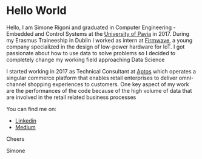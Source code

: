 # Hello World

Hello, I am Simone Rigoni and graduated in Computer Engineering - Embedded and Control Systems at the [University of Pavia](http://wcm-3.unipv.it/site/en/home.html) in 2017. During my Erasmus Traineeship in Dublin I worked as intern at [Firmwave](https://iot.taoglas.com/), a young company specialized in the design of low-power hardware for IoT. I got passionate about how to use data to solve problems so I decided to completely change my working field approaching Data Science

I started working in 2017 as Technical Consultant at [Aptos](https://www.aptos.com/) which operates a singular commerce platform that enables retail enterprises
to deliver omni-channel shopping experiences to customers. One key aspect of my work are the performances of the code because of the high volume of data that are involved in the retail related business processes

You can find me on:
 - [Linkedin](www.linkedin.com/in/simone-rigoni-852b40101)
 - [Medium](www.medium.com/@simone.rigoni01)
 
Cheers

Simone
